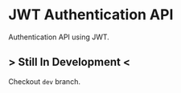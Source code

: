 # JWT Authentication API

Authentication API using JWT.

## > Still In Development <

Checkout `dev` branch.
